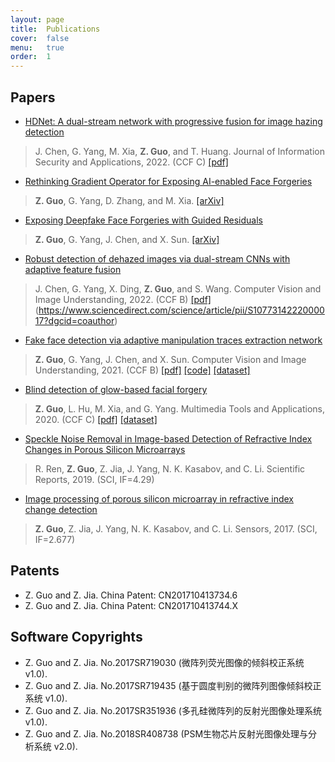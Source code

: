 ```yaml
---
layout: page
title:  Publications
cover:  false
menu:   true
order:  1
---
```



## Papers
* [HDNet: A dual-stream network with progressive fusion for image hazing detection]()
>J. Chen, G. Yang, M. Xia, **Z. Guo**, and T. Huang. Journal of Information Security and Applications, 2022. (CCF C) [[pdf]](https://www.sciencedirect.com/science/article/pii/S2214212622001314?dgcid=coauthor)

* [Rethinking Gradient Operator for Exposing AI-enabled Face Forgeries]()
>**Z. Guo**, G. Yang, D. Zhang, and M. Xia. [[arXiv]](https://arxiv.org/abs/2205.00767)

* [Exposing Deepfake Face Forgeries with Guided Residuals]()
>**Z. Guo**, G. Yang, J. Chen, and X. Sun. [[arXiv]](https://arxiv.org/abs/2205.00753)

* [Robust detection of dehazed images via dual-stream CNNs with adaptive feature fusion](https://www.sciencedirect.com/science/article/pii/S1077314222000017)
>J. Chen, G. Yang, X. Ding, **Z. Guo**, and S. Wang. Computer Vision and Image Understanding, 2022. (CCF B) [[pdf]]()(https://www.sciencedirect.com/science/article/pii/S1077314222000017?dgcid=coauthor)

* [Fake face detection via adaptive manipulation traces extraction network](https://www.sciencedirect.com/science/article/pii/S107731422100014X)
>**Z. Guo**, G. Yang, J. Chen, and X. Sun. Computer Vision and Image Understanding, 2021. (CCF B) [[pdf]](https://www.sciencedirect.com/science/article/pii/S107731422100014X) [[code]](https://github.com/EricGzq/AMTENnet) [[dataset]](https://github.com/EricGzq/Hybrid-Fake-Face-Dataset)

* [Blind detection of glow-based facial forgery](https://link.springer.com/article/10.1007/s11042-020-10098-y)
>**Z. Guo**, L. Hu, M. Xia, and G. Yang. Multimedia Tools and Applications, 2020. (CCF C) [[pdf]](https://link.springer.com/content/pdf/10.1007/s11042-020-10098-y.pdf) [[dataset]](https://github.com/EricGzq/GFF-Dataset)

* [Speckle Noise Removal in Image-based Detection of Refractive Index Changes in Porous Silicon Microarrays](https://www.nature.com/articles/s41598-019-51435-y)
>R. Ren, **Z. Guo**, Z. Jia, J. Yang, N. K. Kasabov, and C. Li. Scientific Reports, 2019. (SCI, IF=4.29)

* [Image processing of porous silicon microarray in refractive index change detection](https://www.mdpi.com/1424-8220/17/6/1335)
>**Z. Guo**, Z. Jia, J. Yang, N. K. Kasabov, and C. Li. Sensors, 2017. (SCI, IF=2.677)


## Patents
* Z. Guo and Z. Jia. China Patent: CN201710413734.6
* Z. Guo and Z. Jia. China Patent: CN201710413744.X

## Software Copyrights
* Z. Guo and Z. Jia. No.2017SR719030 (微阵列荧光图像的倾斜校正系统 v1.0).
* Z. Guo and Z. Jia. No.2017SR719435 (基于圆度判别的微阵列图像倾斜校正系统 v1.0).
* Z. Guo and Z. Jia. No.2017SR351936 (多孔硅微阵列的反射光图像处理系统 v1.0).
* Z. Guo and Z. Jia. No.2018SR408738 (PSM生物芯片反射光图像处理与分析系统 v2.0).

